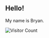 ## Hello!
My name is Bryan.

![Visitor Count](https://profile-counter.glitch.me/byung806/count.svg)

<!---
![](https://komarev.com/ghpvc/?username=your-github-username&style=for-the-badge)
![Visitor Count](https://profile-counter.glitch.me/byung806/count.svg)
![stats](https://github-readme-stats.vercel.app/api?username=byung806&count_private=true&hide=contribs,prs)
[![Top Langs](https://github-readme-stats.vercel.app/api/top-langs/?username=byung806&layout=compact)](https://github.com/anuraghazra/github-readme-stats)
--->
